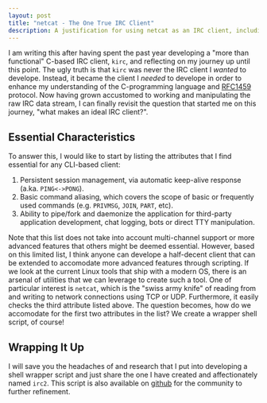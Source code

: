 ```yaml
---
layout: post
title: "netcat - The One True IRC Client"
description: A justification for using netcat as an IRC client, including an example IRC client wrapper script.
---
```


I am writing this after having spent the past year developing a "more than functional" C-based IRC client, `kirc`, and reflecting on my journey up until this point. The ugly truth is that `kirc` was never the IRC client I *wanted* to develope. Instead, it became the client I *needed* to develope in order to enhance my understanding of the C-programming language and [RFC1459](https://tools.ietf.org/html/rfc1459) protocol. Now having grown accustomed to working and manipulating the raw IRC data stream, I can finally revisit the question that started me on this journey, "what makes an ideal IRC client?". 

## Essential Characteristics

To answer this, I would like to start by listing the attributes that I find essential for any CLI-based client:

1. Persistent session management, via automatic keep-alive response (a.ka. `PING<->PONG`).
2. Basic command aliasing, which covers the scope of basic or frequently used commands (e.g. `PRIVMSG`, `JOIN`, `PART`, etc).
3. Ability to pipe/fork and daemonize the application for third-party application development, chat logging, bots or direct TTY manipulation.

Note that this list does not take into account multi-channel support or more advanced features that others might be deemed essential. However, based on this limited list, I think anyone can develope a half-decent client that can be extended to accomodate more advanced features through scripting. If we look at the current Linux tools that ship with a modern OS, there is an arsenal of utilities that we can leverage to create such a tool.  One of particular interest is `netcat`, which is the "swiss army knife" of reading from and writing to network connections using TCP or UDP. Furthermore, it easily checks the third attribute listed above. The question becomes, how do we accomodate for the first two attributes in the list?  We create a wrapper shell script, of course!

## Wrapping It Up

I will save you the headaches of and research that I put into developing a shell wrapper script and just share the one I have created and affectionately named `irc2`. This script is also available on [github](http://github.com/mcpcpc/irc2) for the community to further refinement.

<script src="https://github.com/mcpcpc/irc2/blob/master/irc2"></script>
